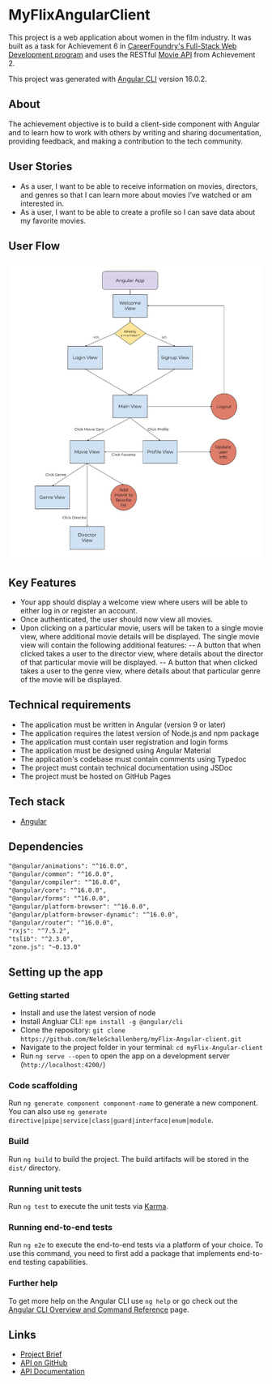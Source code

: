 # MyFlixAngularClient

This project is a web application about women in the film industry.
It was built as a task for Achievement 6 in [CareerFoundry's Full-Stack Web Development program](https://careerfoundry.com/en/courses/become-a-web-developer) and uses the RESTful [Movie API](https://github.com/NeleSchallenberg/movie-api) from Achievement 2.

This project was generated with [Angular CLI](https://github.com/angular/angular-cli) version 16.0.2.

## About

The achievement objective is to build a client-side component with Angular and to learn how to work with others by writing and sharing documentation, providing feedback, and making a contribution to the tech community.

## User Stories

- As a user, I want to be able to receive information on movies, directors, and genres so that I can learn more about movies I’ve watched or am interested in.
- As a user, I want to be able to create a profile so I can save data about my favorite movies.

## User Flow

![User Flow Chart](https://github.com/NeleSchallenberg/myFlix-Angular-client/blob/main/src/assets/user-flow.jpg)

## Key Features

- Your app should display a welcome view where users will be able to either log in or register an account.
- Once authenticated, the user should now view all movies.
- Upon clicking on a particular movie, users will be taken to a single movie view, where
additional movie details will be displayed. The single movie view will contain the following additional features:
-- A button that when clicked takes a user to the ​director view,​ where details about the director of that particular movie will be displayed.
-- A button that when clicked takes a user to the ​genre view,​ where details about that particular genre of the movie will be displayed.

## Technical requirements

- The application must be written in Angular (version 9 or later)
- The application requires the latest version of Node.js and npm package
- The application must contain user registration and login forms
- The application must be designed using Angular Material
- The application's codebase must contain comments using Typedoc
- The project must contain technical documentation using JSDoc
- The project must be hosted on GitHub Pages

## Tech stack

- [Angular](https://angular.io)

## Dependencies

```
"@angular/animations": "^16.0.0",
"@angular/common": "^16.0.0",
"@angular/compiler": "^16.0.0",
"@angular/core": "^16.0.0",
"@angular/forms": "^16.0.0",
"@angular/platform-browser": "^16.0.0",
"@angular/platform-browser-dynamic": "^16.0.0",
"@angular/router": "^16.0.0",
"rxjs": "^7.5.2",
"tslib": "^2.3.0",
"zone.js": "~0.13.0"
```

## Setting up the app

### Getting started

- Install and use the latest version of node
- Install Angluar CLI: `npm install -g @angular/cli`
- Clone the repository: `git clone https://github.com/NeleSchallenberg/myFlix-Angular-client.git`
- Navigate to the project folder in your terminal: `cd myFlix-Angular-client`
- Run `ng serve --open` to open the app on a development server (`http://localhost:4200/`)

### Code scaffolding

Run `ng generate component component-name` to generate a new component. You can also use `ng generate directive|pipe|service|class|guard|interface|enum|module`.

### Build

Run `ng build` to build the project. The build artifacts will be stored in the `dist/` directory.

### Running unit tests

Run `ng test` to execute the unit tests via [Karma](https://karma-runner.github.io).

### Running end-to-end tests

Run `ng e2e` to execute the end-to-end tests via a platform of your choice. To use this command, you need to first add a package that implements end-to-end testing capabilities.

### Further help

To get more help on the Angular CLI use `ng help` or go check out the [Angular CLI Overview and Command Reference](https://angular.io/cli) page.

## Links

- [Project Brief](https://images.careerfoundry.com/public/courses/fullstack-immersion/Full-Stack%20Immersion%20A6%20Project%20Brief.pdf)
- [API on GitHub](https://github.com/NeleSchallenberg/movie-api)
- [API Documentation](https://female-filmmakers.herokuapp.com/documentation.html)
